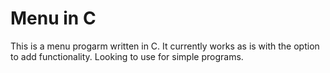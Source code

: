 # Menu in C
This is a menu progarm written in C. It currently works as is with the option to add functionality. Looking to use for simple programs.
